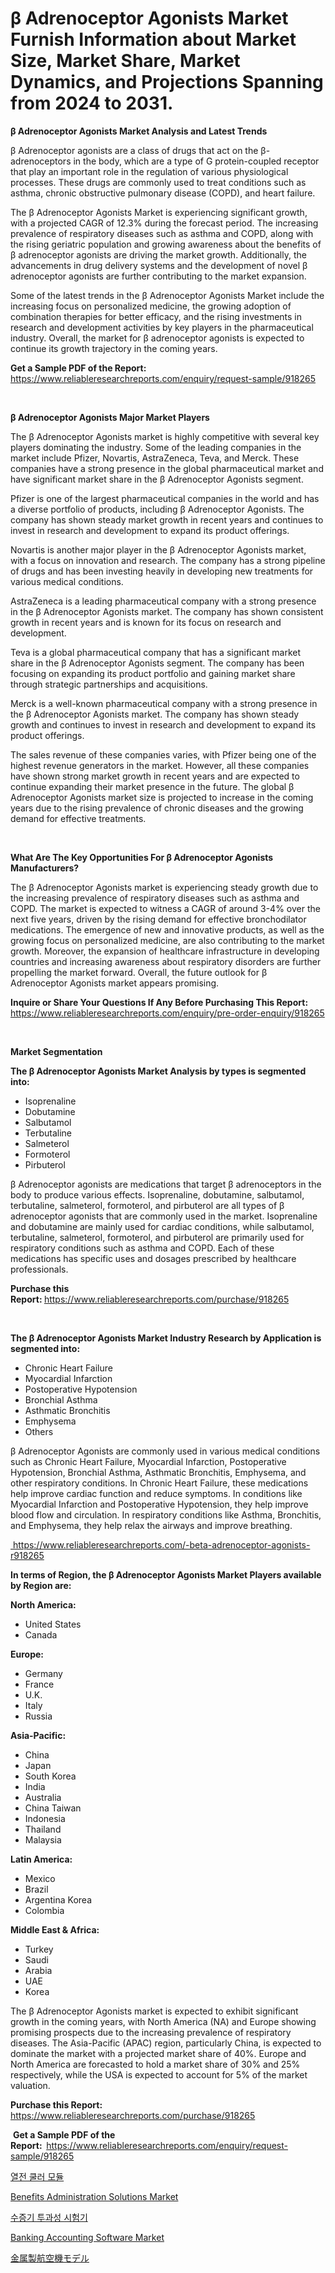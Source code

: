 <p><h1>β Adrenoceptor Agonists Market Furnish Information about Market Size, Market Share, Market Dynamics, and Projections Spanning from 2024 to 2031.</h1></p><p><strong>β Adrenoceptor Agonists Market Analysis and Latest Trends</strong></p>
<p><p>β Adrenoceptor agonists are a class of drugs that act on the β-adrenoceptors in the body, which are a type of G protein-coupled receptor that play an important role in the regulation of various physiological processes. These drugs are commonly used to treat conditions such as asthma, chronic obstructive pulmonary disease (COPD), and heart failure.</p><p>The β Adrenoceptor Agonists Market is experiencing significant growth, with a projected CAGR of 12.3% during the forecast period. The increasing prevalence of respiratory diseases such as asthma and COPD, along with the rising geriatric population and growing awareness about the benefits of β adrenoceptor agonists are driving the market growth. Additionally, the advancements in drug delivery systems and the development of novel β adrenoceptor agonists are further contributing to the market expansion.</p><p>Some of the latest trends in the β Adrenoceptor Agonists Market include the increasing focus on personalized medicine, the growing adoption of combination therapies for better efficacy, and the rising investments in research and development activities by key players in the pharmaceutical industry. Overall, the market for β adrenoceptor agonists is expected to continue its growth trajectory in the coming years.</p></p>
<p><strong>Get a Sample PDF of the Report:&nbsp;</strong> <a href="https://www.reliableresearchreports.com/enquiry/request-sample/918265">https://www.reliableresearchreports.com/enquiry/request-sample/918265</a></p>
<p>&nbsp;</p>
<p><strong>β Adrenoceptor Agonists Major Market Players</strong></p>
<p><p>The β Adrenoceptor Agonists market is highly competitive with several key players dominating the industry. Some of the leading companies in the market include Pfizer, Novartis, AstraZeneca, Teva, and Merck. These companies have a strong presence in the global pharmaceutical market and have significant market share in the β Adrenoceptor Agonists segment.</p><p>Pfizer is one of the largest pharmaceutical companies in the world and has a diverse portfolio of products, including β Adrenoceptor Agonists. The company has shown steady market growth in recent years and continues to invest in research and development to expand its product offerings.</p><p>Novartis is another major player in the β Adrenoceptor Agonists market, with a focus on innovation and research. The company has a strong pipeline of drugs and has been investing heavily in developing new treatments for various medical conditions.</p><p>AstraZeneca is a leading pharmaceutical company with a strong presence in the β Adrenoceptor Agonists market. The company has shown consistent growth in recent years and is known for its focus on research and development.</p><p>Teva is a global pharmaceutical company that has a significant market share in the β Adrenoceptor Agonists segment. The company has been focusing on expanding its product portfolio and gaining market share through strategic partnerships and acquisitions.</p><p>Merck is a well-known pharmaceutical company with a strong presence in the β Adrenoceptor Agonists market. The company has shown steady growth and continues to invest in research and development to expand its product offerings.</p><p>The sales revenue of these companies varies, with Pfizer being one of the highest revenue generators in the market. However, all these companies have shown strong market growth in recent years and are expected to continue expanding their market presence in the future. The global β Adrenoceptor Agonists market size is projected to increase in the coming years due to the rising prevalence of chronic diseases and the growing demand for effective treatments.</p></p>
<p>&nbsp;</p>
<p><strong>What Are The Key Opportunities For β Adrenoceptor Agonists Manufacturers?</strong></p>
<p><p>The β Adrenoceptor Agonists market is experiencing steady growth due to the increasing prevalence of respiratory diseases such as asthma and COPD. The market is expected to witness a CAGR of around 3-4% over the next five years, driven by the rising demand for effective bronchodilator medications. The emergence of new and innovative products, as well as the growing focus on personalized medicine, are also contributing to the market growth. Moreover, the expansion of healthcare infrastructure in developing countries and increasing awareness about respiratory disorders are further propelling the market forward. Overall, the future outlook for β Adrenoceptor Agonists market appears promising.</p></p>
<p><strong>Inquire or Share Your Questions If Any Before Purchasing This Report:</strong> <a href="https://www.reliableresearchreports.com/enquiry/pre-order-enquiry/918265">https://www.reliableresearchreports.com/enquiry/pre-order-enquiry/918265</a></p>
<p>&nbsp;</p>
<p><strong>Market Segmentation</strong></p>
<p><strong>The β Adrenoceptor Agonists Market Analysis by types is segmented into:</strong></p>
<p><ul><li>Isoprenaline</li><li>Dobutamine</li><li>Salbutamol</li><li>Terbutaline</li><li>Salmeterol</li><li>Formoterol</li><li>Pirbuterol</li></ul></p>
<p><p>β Adrenoceptor agonists are medications that target β adrenoceptors in the body to produce various effects. Isoprenaline, dobutamine, salbutamol, terbutaline, salmeterol, formoterol, and pirbuterol are all types of β adrenoceptor agonists that are commonly used in the market. Isoprenaline and dobutamine are mainly used for cardiac conditions, while salbutamol, terbutaline, salmeterol, formoterol, and pirbuterol are primarily used for respiratory conditions such as asthma and COPD. Each of these medications has specific uses and dosages prescribed by healthcare professionals.</p></p>
<p><strong>Purchase this Report:&nbsp;</strong><a href="https://www.reliableresearchreports.com/purchase/918265">https://www.reliableresearchreports.com/purchase/918265</a></p>
<p>&nbsp;</p>
<p><strong>The β Adrenoceptor Agonists Market Industry Research by Application is segmented into:</strong></p>
<p><ul><li>Chronic Heart Failure</li><li>Myocardial Infarction</li><li>Postoperative Hypotension</li><li>Bronchial Asthma</li><li>Asthmatic Bronchitis</li><li>Emphysema</li><li>Others</li></ul></p>
<p><p>β Adrenoceptor Agonists are commonly used in various medical conditions such as Chronic Heart Failure, Myocardial Infarction, Postoperative Hypotension, Bronchial Asthma, Asthmatic Bronchitis, Emphysema, and other respiratory conditions. In Chronic Heart Failure, these medications help improve cardiac function and reduce symptoms. In conditions like Myocardial Infarction and Postoperative Hypotension, they help improve blood flow and circulation. In respiratory conditions like Asthma, Bronchitis, and Emphysema, they help relax the airways and improve breathing.</p></p>
<p><a href="https://www.reliableresearchreports.com/-beta-adrenoceptor-agonists-r918265">&nbsp;https://www.reliableresearchreports.com/-beta-adrenoceptor-agonists-r918265</a></p>
<p><strong>In terms of Region, the β Adrenoceptor Agonists Market Players available by Region are:</strong></p>
<p>
    <p> <strong> North America: </strong>
        <ul>
            <li>United States</li>
            <li>Canada</li>
        </ul>
        </p> 
    <p> <strong> Europe: </strong>
        <ul>
            <li>Germany</li>
            <li>France</li>
            <li>U.K.</li>
            <li>Italy</li>
            <li>Russia</li>
        </ul>
        </p> 
    <p> <strong> Asia-Pacific: </strong>
        <ul>
            <li>China</li>
            <li>Japan</li>
            <li>South Korea</li>
            <li>India</li>
            <li>Australia</li>
            <li>China Taiwan</li>
            <li>Indonesia</li>
            <li>Thailand</li>
            <li>Malaysia</li>
        </ul>
        </p> 
    <p> <strong> Latin America: </strong>
        <ul>
            <li>Mexico</li>
            <li>Brazil</li>
            <li>Argentina Korea</li>
            <li>Colombia</li>
        </ul>
        </p> 
    <p> <strong> Middle East & Africa: </strong>
        <ul>
            <li>Turkey</li>
            <li>Saudi</li>
            <li>Arabia</li>
            <li>UAE</li>
            <li>Korea</li>
        </ul>
    </p>
    </p>
<p><p>The β Adrenoceptor Agonists market is expected to exhibit significant growth in the coming years, with North America (NA) and Europe showing promising prospects due to the increasing prevalence of respiratory diseases. The Asia-Pacific (APAC) region, particularly China, is expected to dominate the market with a projected market share of 40%. Europe and North America are forecasted to hold a market share of 30% and 25% respectively, while the USA is expected to account for 5% of the market valuation.</p></p>
<p><strong>Purchase this Report: </strong><a href="https://www.reliableresearchreports.com/purchase/918265">https://www.reliableresearchreports.com/purchase/918265</a></p>
<p>&nbsp;<strong>Get a Sample PDF of the Report:&nbsp;&nbsp;</strong><a href="https://www.reliableresearchreports.com/enquiry/request-sample/918265">https://www.reliableresearchreports.com/enquiry/request-sample/918265</a></p>
<p><strong></strong></p>
<p><p><a href="https://medium.com/@rogerking2023/%EC%97%B4%EC%A0%84%EC%86%8C%EC%9E%90-%EC%BF%A8%EB%9F%AC-%EB%AA%A8%EB%93%88-%EC%8B%9C%EC%9E%A5-%EC%8B%9C%EC%9E%A5-%EC%A0%90%EC%9C%A0%EC%9C%A8-%EC%8B%9C%EC%9E%A5-%ED%8A%B8%EB%A0%8C%EB%93%9C-%EB%B0%8F-%EB%AF%B8%EB%9E%98-%EC%84%B1%EC%9E%A5-%ED%83%90%EA%B5%AC-bbdb463bef82">열전 쿨러 모듈</a></p><p><a href="https://github.com/LeilaniWyman2021/Market-Research-Report-List-1/blob/main/benefits-administration-solutions-market.md">Benefits Administration Solutions Market</a></p><p><a href="https://medium.com/@juliastanley2022/%EC%88%98%EC%A6%9D%EA%B8%B0-%ED%88%AC%EA%B3%BC%EC%84%B1-%EC%8B%9C%ED%97%98%EA%B8%B0-%EC%8B%9C%EC%9E%A5-%EB%8F%99%ED%96%A5-%EB%B0%8F-%EC%8B%9C%EC%9E%A5-%EB%B6%84%EC%84%9D%EC%9D%80-2024%EB%85%84%EB%B6%80%ED%84%B0-2031%EB%85%84%EA%B9%8C%EC%A7%80%EC%9D%98-%EA%B8%B0%EA%B0%84%EC%9D%84-%EC%98%88%EC%B8%A1%ED%95%98%EC%98%80%EC%8A%B5%EB%8B%88%EB%8B%A4-830296e787cb">수증기 투과성 시험기</a></p><p><a href="https://github.com/NikolasKirlin2023/Market-Research-Report-List-1/blob/main/banking-accounting-software-market.md">Banking Accounting Software Market</a></p><p><a href="https://medium.com/@raymanta28/%E9%87%91%E5%B1%9E%E8%88%AA%E7%A9%BA%E6%A9%9F%E6%A8%A1%E5%9E%8B%E5%B8%82%E5%A0%B4%E8%A6%8F%E6%A8%A1-cagr-%E3%83%88%E3%83%AC%E3%83%B3%E3%83%892024-2030-757b2b8dfffe">金属製航空機モデル</a></p></p>